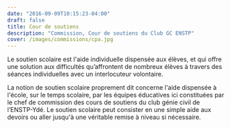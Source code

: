 ```yaml
---
date: "2016-09-09T10:15:23-04:00"
draft: false
title: Cour de soutiens
description: "Commission, Cour de soutiens du Club GC ENSTP"
cover: /images/commissions/cpa.jpg
---
```


Le soutien scolaire est l'aide individuelle dispensée aux élèves, et qui offre une solution aux difficultés qu’affrontent de nombreux élèves à travers des séances individuelles avec un interlocuteur volontaire.

La notion de soutien scolaire proprement dit concerne l'aide dispensée à l'école, sur le temps scolaire, par les équipes éducatives ici constituées par le chef de commission des cours de soutiens du club génie civil de l’ENSTP-Ydé. Le soutien scolaire peut consister en une simple aide aux devoirs ou aller jusqu'à une véritable remise à niveau si nécessaire. 